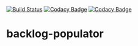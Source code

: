 [![Build Status](https://travis-ci.org/EBI-Metagenomics/backlog-populator.svg?branch=develop)](https://travis-ci.org/EBI-Metagenomics/backlog-populator)
[![Codacy Badge](https://api.codacy.com/project/badge/Grade/8493fd42da904eb9a726210e3e325868)](https://www.codacy.com/app/mb1069/backlog-populator?utm_source=github.com&amp;utm_medium=referral&amp;utm_content=EBI-Metagenomics/backlog-populator&amp;utm_campaign=Badge_Grade)
[![Codacy Badge](https://api.codacy.com/project/badge/Coverage/8493fd42da904eb9a726210e3e325868)](https://www.codacy.com/app/mb1069/backlog-populator?utm_source=github.com&amp;utm_medium=referral&amp;utm_content=EBI-Metagenomics/backlog-populator&amp;utm_campaign=Badge_Coverage)
# backlog-populator